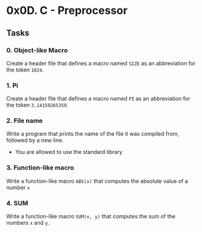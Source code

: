 # 0x0D. C - Preprocessor
## Tasks
### 0. Object-like Macro
Create a header file that defines a macro named `SIZE` as an abbreviation for the token `1024`.
### 1. Pi
Create a header file that defines a macro named `PI` as an abbreviation for the token `3.14159265359`.
### 2. File name
Write a program that prints the name of the file it was compiled from, followed by a new line.
- You are allowed to use the standard library
### 3. Function-like macro
Write a function-like macro `ABS(x)` that computes the absolute value of a number `x`
### 4. SUM
Write a function-like macro `SUM(x, y)` that computes the sum of the numbers `x` and `y`.
